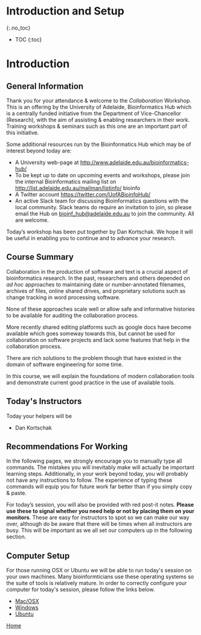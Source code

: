 # Introduction and Setup
{:.no_toc}

* TOC
{:toc}

# Introduction

## General Information

Thank you for your attendance & welcome to the *Collaboration* Workshop.
This is an offering by the University of Adelaide,
Bioinformatics Hub which is a centrally funded initiative from the Department of Vice-Chancellor (Research),
with the aim of assisting & enabling researchers in their work.
Training workshops & seminars such as this one are an important part of this initiative.

Some additional resources run by the Bioinformatics Hub which may be of interest beyond today are:

- A University web-page at http://www.adelaide.edu.au/bioinformatics-hub/
- To be kept up to date on upcoming events and workshops, please join the internal Bioinformatics mailing list on http://list.adelaide.edu.au/mailman/listinfo/ bioinfo
- A Twitter account https://twitter.com/UofABioinfoHub/
- An active Slack team for discussing Bioinformatics questions with the local community. Slack teams do require an invitation to join, so please email the Hub on bioinf_hub@adelaide.edu.au to join the community. All are welcome.

Today’s workshop has been put together by Dan Kortschak.
We hope it will be useful in enabling you to continue and to advance your research.

## Course Summary

Collaboration in the production of software and text is a crucial aspect of bioinformatics research.
In the past, researchers and others depended on *ad hoc* approaches to maintaining date or number-annotated filenames,
archives of files, online shared drives, and proprietary solutions such as change tracking in word processing software.

None of these approaches scale well or allow safe and informative histories to be available for auditing the collaboration process.

More recently shared editing platforms such as google docs have become available which goes someway towards this,
but cannot be used for collaboration on software projects and lack some features that help in the collaboration process.

There are rich solutions to the problem though that have existed in the domain of software engineering for some time.

In this course, we will explain the foundations of modern collaboration tools and demonstrate current good practice in the use of available tools.

## Today's Instructors

Today your helpers will be

- Dan Kortschak

## Recommendations For Working

In the following pages, we strongly encourage you to manually type all commands.
The mistakes you will inevitably make will actually be important learning steps.
Additionally, in your work beyond today, you will probably not have any instructions to follow.
The experience of typing these commands will equip you for future work far better than if you simply copy & paste.

For today’s session, you will also be provided with red post-it notes.
**Please use these to signal whether you need help or not by placing them on your monitors**.
These are easy for instructors to spot so we can make our way over, although do be aware that there will be times when all instructors are busy.
This will be important as we all set our computers up in the following section.

## Computer Setup

For those running OSX or Ubuntu we will be able to run today's session on your own machines.
Many bioinformticians use these operating systems so the suite of tools is relatively mature.
In order to correctly configure your computer for today's session, please follow the links below.

- [Mac/OSX](../install/osxInstall)
- [Windows](../install/windowsInstall)
- [Ubuntu](../install/ubuntuInstall)


[Home](../)
